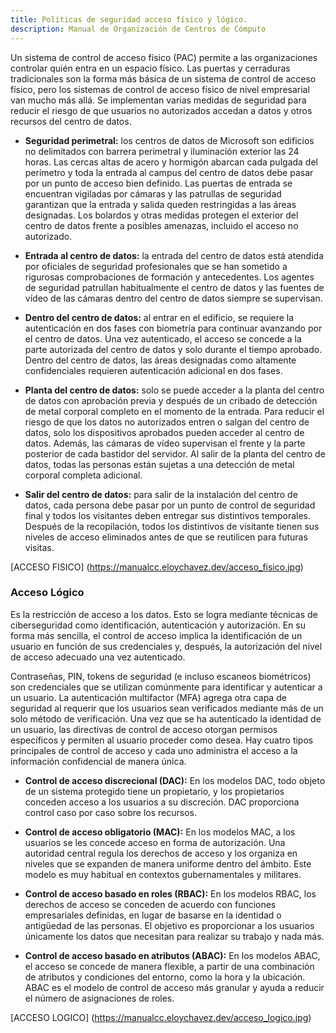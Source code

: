 ```yaml
---
title: Políticas de seguridad acceso físico y lógico.
description: Manual de Organización de Centros de Cómputo
---
```


Un sistema de control de acceso físico (PAC) permite a las organizaciones controlar quién entra en un espacio físico. Las puertas y cerraduras tradicionales son la forma más básica de un sistema de control de acceso físico, pero los sistemas de control de acceso físico de nivel empresarial van mucho más allá. Se implementan varias medidas de seguridad para reducir el riesgo de que usuarios no autorizados accedan a datos y otros recursos del centro de datos.

- **Seguridad perimetral:** los centros de datos de Microsoft son edificios no delimitados con barrera perimetral y iluminación exterior las 24 horas. Las cercas altas de acero y hormigón abarcan cada pulgada del perímetro y toda la entrada al campus del centro de datos debe pasar por un punto de acceso bien definido. Las puertas de entrada se encuentran vigiladas por cámaras y las patrullas de seguridad garantizan que la entrada y salida queden restringidas a las áreas designadas. Los bolardos y otras medidas protegen el exterior del centro de datos frente a posibles amenazas, incluido el acceso no autorizado.

- **Entrada al centro de datos:** la entrada del centro de datos está atendida por oficiales de seguridad profesionales que se han sometido a rigurosas comprobaciones de formación y antecedentes. Los agentes de seguridad patrullan habitualmente el centro de datos y las fuentes de vídeo de las cámaras dentro del centro de datos siempre se supervisan.

- **Dentro del centro de datos:** al entrar en el edificio, se requiere la autenticación en dos fases con biometría para continuar avanzando por el centro de datos. Una vez autenticado, el acceso se concede a la parte autorizada del centro de datos y solo durante el tiempo aprobado. Dentro del centro de datos, las áreas designadas como altamente confidenciales requieren autenticación adicional en dos fases.

- **Planta del centro de datos:** solo se puede acceder a la planta del centro de datos con aprobación previa y después de un cribado de detección de metal corporal completo en el momento de la entrada. Para reducir el riesgo de que los datos no autorizados entren o salgan del centro de datos, solo los dispositivos aprobados pueden acceder al centro de datos. Además, las cámaras de vídeo supervisan el frente y la parte posterior de cada bastidor del servidor. Al salir de la planta del centro de datos, todas las personas están sujetas a una detección de metal corporal completa adicional.

- **Salir del centro de datos:** para salir de la instalación del centro de datos, cada persona debe pasar por un punto de control de seguridad final y todos los visitantes deben entregar sus distintivos temporales. Después de la recopilación, todos los distintivos de visitante tienen sus niveles de acceso eliminados antes de que se reutilicen para futuras visitas.

[ACCESO FISICO] (https://manualcc.eloychavez.dev/acceso_fisico.jpg)


### Acceso Lógico

Es la restricción de acceso a los datos. Esto se logra mediante técnicas de ciberseguridad como identificación, autenticación y autorización. En su forma más sencilla, el control de acceso implica la identificación de un usuario en función de sus credenciales y, después, la autorización del nivel de acceso adecuado una vez autenticado.

Contraseñas, PIN, tokens de seguridad (e incluso escaneos biométricos) son credenciales que se utilizan comúnmente para identificar y autenticar a un usuario. La autenticación multifactor (MFA) agrega otra capa de seguridad al requerir que los usuarios sean verificados mediante más de un solo método de verificación. Una vez que se ha autenticado la identidad de un usuario, las directivas de control de acceso otorgan permisos específicos y permiten al usuario proceder como desea. Hay cuatro tipos principales de control de acceso y cada uno administra el acceso a la información confidencial de manera única.

- **Control de acceso discrecional (DAC):** En los modelos DAC, todo objeto de un sistema protegido tiene un propietario, y los propietarios conceden acceso a los usuarios a su discreción. DAC proporciona control caso por caso sobre los recursos.

- **Control de acceso obligatorio (MAC):** En los modelos MAC, a los usuarios se les concede acceso en forma de autorización. Una autoridad central regula los derechos de acceso y los organiza en niveles que se expanden de manera uniforme dentro del ámbito. Este modelo es muy habitual en contextos gubernamentales y militares.

- **Control de acceso basado en roles (RBAC):** En los modelos RBAC, los derechos de acceso se conceden de acuerdo con funciones empresariales definidas, en lugar de basarse en la identidad o antigüedad de las personas. El objetivo es proporcionar a los usuarios únicamente los datos que necesitan para realizar su trabajo y nada más.

- **Control de acceso basado en atributos (ABAC):** En los modelos ABAC, el acceso se concede de manera flexible, a partir de una combinación de atributos y condiciones del entorno, como la hora y la ubicación. ABAC es el modelo de control de acceso más granular y ayuda a reducir el número de asignaciones de roles.

[ACCESO LOGICO] (https://manualcc.eloychavez.dev/acceso_logico.jpg)